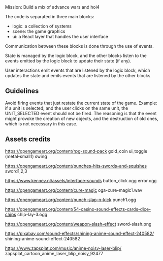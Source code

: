 Mission: Build a mix of advance wars and hoi4

The code is separated in three main blocks:

- logic: a collection of systems
- scene: the game graphics
- ui: a React layer that handles the user interface

Communication between these blocks is done through the use of events.

State is managed by the logic block, and the other blocks listen to the events
emitted by the logic block to update their state (if any).

User interactions emit events that are listened by the logic block, which
updates the state and emits events that are listened by the other blocks.

## Guidelines

Avoid firing events that just restate the current state of the game. Example: if
a unit is selected, and the user clicks on the same unit, the UNIT_SELECTED
event should not be fired. The reasoning is that the event might provoke the
creation of new objects, and the destruction of old ones, which is not necessary
in this case.

## Assets credits

https://opengameart.org/content/rpg-sound-pack gold_coin ui_toggle
(metal-small1) swing

https://opengameart.org/content/punches-hits-swords-and-squishes sword1,2,3

https://www.kenney.nl/assets/interface-sounds button_click.ogg error.ogg

https://opengameart.org/content/cure-magic oga-cure-magic1.wav

https://opengameart.org/content/punch-slap-n-kick punch1.ogg

https://opengameart.org/content/54-casino-sound-effects-cards-dice-chips
chip-lay-3.ogg

https://opengameart.org/content/weapon-slash-effect sword-slash.png

https://pixabay.com/sound-effects/shining-anime-sound-effect-240582/
shining-anime-sound-effect-240582

https://www.zapsplat.com/music/anime-noisy-laser-blip/
zapsplat_cartoon_anime_laser_blip_noisy_92477
